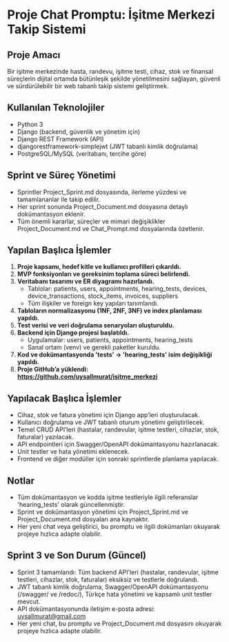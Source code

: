 # Proje Chat Promptu: İşitme Merkezi Takip Sistemi

## Proje Amacı
Bir işitme merkezinde hasta, randevu, işitme testi, cihaz, stok ve finansal süreçlerin dijital ortamda bütünleşik şekilde yönetilmesini sağlayan, güvenli ve sürdürülebilir bir web tabanlı takip sistemi geliştirmek.

## Kullanılan Teknolojiler
- Python 3
- Django (backend, güvenlik ve yönetim için)
- Django REST Framework (API)
- djangorestframework-simplejwt (JWT tabanlı kimlik doğrulama)
- PostgreSQL/MySQL (veritabanı, tercihe göre)

## Sprint ve Süreç Yönetimi
- Sprintler Project_Sprint.md dosyasında, ilerleme yüzdesi ve tamamlananlar ile takip edilir.
- Her sprint sonunda Project_Document.md dosyasına detaylı dokümantasyon eklenir.
- Tüm önemli kararlar, süreçler ve mimari değişiklikler Project_Document.md ve Chat_Prompt.md dosyalarında özetlenir.

## Yapılan Başlıca İşlemler
1. **Proje kapsamı, hedef kitle ve kullanıcı profilleri çıkarıldı.**
2. **MVP fonksiyonları ve gereksinim toplama süreci belirlendi.**
3. **Veritabanı tasarımı ve ER diyagramı hazırlandı.**
   - Tablolar: patients, users, appointments, hearing_tests, devices, device_transactions, stock_items, invoices, suppliers
   - Tüm ilişkiler ve foreign key yapıları tanımlandı.
4. **Tabloların normalizasyonu (1NF, 2NF, 3NF) ve index planlaması yapıldı.**
5. **Test verisi ve veri doğrulama senaryoları oluşturuldu.**
6. **Backend için Django projesi başlatıldı.**
   - Uygulamalar: users, patients, appointments, hearing_tests
   - Sanal ortam (venv) ve gerekli paketler kuruldu.
7. **Kod ve dokümantasyonda 'tests' → 'hearing_tests' isim değişikliği yapıldı.**
8. **Proje GitHub’a yüklendi: https://github.com/uysallmurat/isitme_merkezi**

## Yapılacak Başlıca İşlemler
- Cihaz, stok ve fatura yönetimi için Django app’leri oluşturulacak.
- Kullanıcı doğrulama ve JWT tabanlı oturum yönetimi geliştirilecek.
- Temel CRUD API’leri (hastalar, randevular, işitme testleri, cihazlar, stok, faturalar) yazılacak.
- API endpointleri için Swagger/OpenAPI dokümantasyonu hazırlanacak.
- Unit testler ve hata yönetimi eklenecek.
- Frontend ve diğer modüller için sonraki sprintlerde planlama yapılacak.

## Notlar
- Tüm dokümantasyon ve kodda işitme testleriyle ilgili referanslar 'hearing_tests' olarak güncellenmiştir.
- Sprint ve dokümantasyon yönetimi için Project_Sprint.md ve Project_Document.md dosyaları ana kaynaktır.
- Her yeni chat veya geliştirici, bu promptu ve ilgili dokümanları okuyarak projeye hızlıca adapte olabilir.

## Sprint 3 ve Son Durum (Güncel)
- Sprint 3 tamamlandı: Tüm backend API'leri (hastalar, randevular, işitme testleri, cihazlar, stok, faturalar) eksiksiz ve testlerle doğrulandı.
- JWT tabanlı kimlik doğrulama, Swagger/OpenAPI dokümantasyonu (/swagger/ ve /redoc/), Türkçe hata yönetimi ve kapsamlı unit testler mevcut.
- API dokümantasyonunda iletişim e-posta adresi: uysallmurat@gmail.com
- Her yeni chat, bu promptu ve Project_Document.md dosyasını okuyarak projeye hızlıca adapte olabilir.
